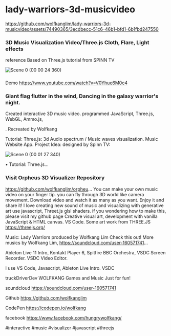 # lady-warriors-3d-musicvideo
https://github.com/wolfkanglim/lady-warriors-3d-musicvideo/assets/74490365/3ecdbecc-51c6-46b1-bfd1-6b1fbd247550
### 3D Music Visualization Video/Three.js Cloth, Flare, Light effects
reference 
Based on 
Three.js tutorial from SPINN TV 

![Scene 0 (00 00 24 360)](https://github.com/wolfkanglim/lady-warriors-3d-musicvideo/assets/74490365/6a235d7d-34b9-4a10-98b6-f3b76d025a3c)



### 
Demo https://www.youtube.com/watch?v=V0Yhue6M0c4
### Giant flag flutter in the wind, Dancing in the galaxy warrior's night. 
Created interactive 3D music video. programmed JavaScript, Three.js, WebGL, Ammo.js, 

.
 Recreated by Wolfkang 
 
Tutorial: Three.js: 3d Audio spectrum / Music waves visualization. Music Website App. Project Idea: designed by Spinn TV: 
  
![Scene 0 (00 01 27 340)](https://github.com/wolfkanglim/lady-warriors-3d-musicvideo/assets/74490365/52349114-8ea7-4a52-ac82-69c2a54b44f6)

 • Tutorial: Three.js...  

### Visit Orpheus 3D Visualizer Repository 
https://github.com/wolfkanglim/orpheu...
You can make your own music video on your finger tip. you can fly through 3D world like camera movement. Download video and watch it as many as you want. Enjoy it and share it!
I love creating new sound of music and visualizing with generative art use javascript, Threet.js glsl shaders.
 if you wondering how to make this, please visit my github page
Creative visual art, development with vanilla JavaScript & HTML canvas. VS Code.
Some art work from THREE.JS https://threejs.org/

Music: 
Lady Warriors produced by Wolfkang Lim
Check this out! More musics by Wolfkang Lim,
https://soundcloud.com/user-160571741...

 
Ableton Live 11 Intro, Kontakt Player 6, Spitfire BBC Orchestra, VSDC Screen Recorder. VSDC Video Editor. 

 I use VS Code, Javascript, Ableton Live Intro. VSDC 


truckDriverDev
WOLFKANG  Games and Music Just for fun!

soundcloud  https://soundcloud.com/user-160571741


Github  https://github.com/wolfkanglim


CodePen  https://codepen.io/wolfkang


facebook  https://www.facebook.com/hungrywolfkang/


#interactive #music #visualizer #javascript #threejs

